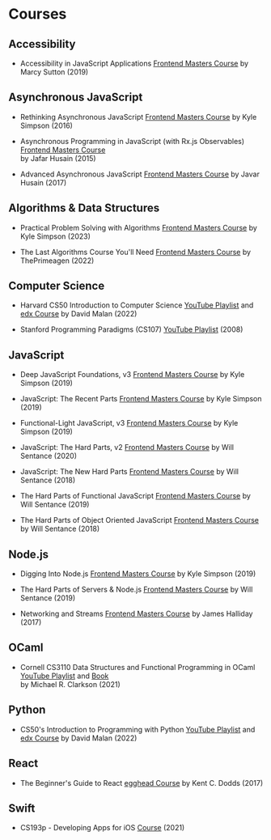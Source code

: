 # Courses

## Accessibility

- Accessibility in JavaScript Applications
[Frontend Masters Course](https://frontendmasters.com/courses/javascript-accessibility/) by Marcy Sutton (2019)

## Asynchronous JavaScript

- Rethinking Asynchronous JavaScript
[Frontend Masters Course](https://frontendmasters.com/courses/rethinking-async-js/) by Kyle Simpson (2016)

- Asynchronous Programming in JavaScript (with Rx.js Observables)
[Frontend Masters Course](https://frontendmasters.com/courses/asynchronous-javascript/) <br/> by Jafar Husain (2015)

- Advanced Asynchronous JavaScript
[Frontend Masters Course](https://frontendmasters.com/courses/advanced-async-js/) by Javar Husain (2017)

## Algorithms & Data Structures

- Practical Problem Solving with Algorithms
[Frontend Masters Course](https://frontendmasters.com/courses/algorithms-practice/) by Kyle Simpson (2023)

- The Last Algorithms Course You'll Need
[Frontend Masters Course](https://frontendmasters.com/courses/algorithms/) by ThePrimeagen (2022)

## Computer Science

- Harvard CS50 Introduction to Computer Science
[YouTube Playlist](https://www.youtube.com/playlist?list=PLhQjrBD2T380F_inVRXMIHCqLaNUd7bN4) and
[edx Course](https://www.edx.org/course/introduction-computer-science-harvardx-cs50x) by David Malan (2022)

- Stanford Programming Paradigms (CS107)
[YouTube Playlist](https://www.youtube.com/playlist?list=PL9D558D49CA734A02) (2008)

## JavaScript

- Deep JavaScript Foundations, v3
[Frontend Masters Course](https://frontendmasters.com/courses/deep-javascript-v3/) by Kyle Simpson (2019)

- JavaScript: The Recent Parts
[Frontend Masters Course](https://frontendmasters.com/courses/js-recent-parts/) by Kyle Simpson (2019)

- Functional-Light JavaScript, v3
[Frontend Masters Course](https://frontendmasters.com/courses/functional-javascript-v3/) by Kyle Simpson (2019)

- JavaScript: The Hard Parts, v2
[Frontend Masters Course](https://frontendmasters.com/courses/javascript-hard-parts-v2/) by Will Sentance (2020)

- JavaScript: The New Hard Parts
[Frontend Masters Course](https://frontendmasters.com/courses/javascript-new-hard-parts/) by Will Sentance (2018)

- The Hard Parts of Functional JavaScript
[Frontend Masters Course](https://frontendmasters.com/courses/functional-js-fundamentals/) by Will Sentance (2019)

- The Hard Parts of Object Oriented JavaScript
[Frontend Masters Course](https://frontendmasters.com/courses/object-oriented-js/) by Will Sentance (2018)

## Node.js

- Digging Into Node.js
[Frontend Masters Course](https://frontendmasters.com/courses/digging-into-node/) by Kyle Simpson (2019)

- The Hard Parts of Servers & Node.js
[Frontend Masters Course](https://frontendmasters.com/courses/servers-node-js/) by Will Sentance (2019)

- Networking and Streams
[Frontend Masters Course](https://frontendmasters.com/courses/networking-streams/) by James Halliday (2017)

## OCaml

- Cornell CS3110 Data Structures and Functional Programming in OCaml
[YouTube Playlist](https://www.youtube.com/playlist?list=PLre5AT9JnKShBOPeuiD9b-I4XROIJhkIU) and
[Book](https://cs3110.github.io/textbook/cover.html) <br/> by Michael R. Clarkson (2021)

## Python

- CS50's Introduction to Programming with Python
[YouTube Playlist](https://www.youtube.com/playlist?list=PLhQjrBD2T3817j24-GogXmWqO5Q5vYy0V) and
[edx Course](https://www.edx.org/course/cs50s-introduction-to-programming-with-python) by David Malan (2022)

## React

- The Beginner's Guide to React
[egghead Course](https://egghead.io/courses/the-beginner-s-guide-to-react) by Kent C. Dodds (2017)

## Swift

- CS193p - Developing Apps for iOS
[Course](https://cs193p.sites.stanford.edu/) (2021)
